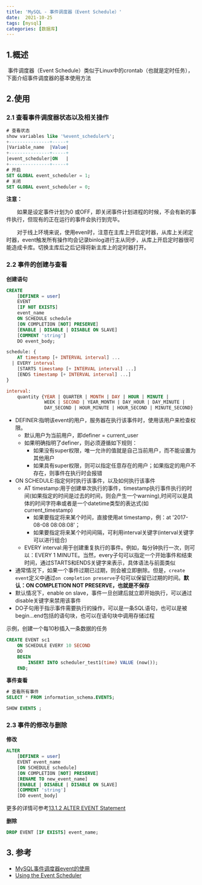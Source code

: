 ```yaml
---
title: 'MySQL - 事件调度器（Event Schedule）'
date:  2021-10-25
tags: [mysql]
categories: [数据库]
---
```


## 1.概述

​	事件调度器（Event Schedule）类似于Linux中的crontab（也就是定时任务），下面介绍事件调度器的基本使用方法

## 2.使用

### 2.1 查看事件调度器状态以及相关操作

```sql
# 查看状态
show variables like '%event_scheduler%';
+---------------+-----+
|Variable_name  |Value|
+---------------+-----+
|event_scheduler|ON   |
+---------------+-----+
# 开启
SET GLOBAL event_scheduler = 1;
# 关闭
SET GLOBAL event_scheduler = 0;
```

**注意：**

　　如果是设定事件计划为0 或OFF，即关闭事件计划进程的时候，不会有新的事件执行，但现有的正在运行的事件会执行到完毕。

　　对于线上环境来说，使用even时，注意在主库上开启定时器，从库上关闭定时器，event触发所有操作均会记录binlog进行主从同步，从库上开启定时器很可能造成卡库。切换主库后之后记得将新主库上的定时器打开。

### 2.2 事件的创建与查看

**创建语句**

```sql
CREATE
    [DEFINER = user]
    EVENT
    [IF NOT EXISTS]
    event_name
    ON SCHEDULE schedule
    [ON COMPLETION [NOT] PRESERVE]
    [ENABLE | DISABLE | DISABLE ON SLAVE]
    [COMMENT 'string']
    DO event_body;

schedule: {
    AT timestamp [+ INTERVAL interval] ...
  | EVERY interval
    [STARTS timestamp [+ INTERVAL interval] ...]
    [ENDS timestamp [+ INTERVAL interval] ...]
}

interval:
    quantity {YEAR | QUARTER | MONTH | DAY | HOUR | MINUTE |
              WEEK | SECOND | YEAR_MONTH | DAY_HOUR | DAY_MINUTE |
              DAY_SECOND | HOUR_MINUTE | HOUR_SECOND | MINUTE_SECOND}
```

- DEFINER:指明该event的用户，服务器在执行该事件时，使用该用户来检查权限。
  - 默认用户为当前用户，即definer = current_user
  - 如果明确指明了definer，则必须遵循如下规则：
    - 如果没有super权限，唯一允许的值就是自己当前用户，而不能设置为其他用户
    - 如果具有super权限，则可以指定任意存在的用户；如果指定的用户不存在，则事件在执行时会报错
- ON SCHEDULE:指定何时执行该事件，以及如何执行该事件
  - AT timestamp:用于创建单次执行的事件，timestamp执行事件执行的时间(如果指定的时间是过去的时间，则会产生一个warning),时间可以是具体的时间字符串或者是一个datetime类型的表达式(如current_timestamp)
    - 如果要指定将来某个时间，直接使用at timestamp，例：at '2017-08-08 08:08:08'；
    - 如果要指定将来某个时间间隔，可利用interval关键字(interval关键字可以进行组合)
  - EVERY interval:用于创建重复执行的事件。例如，每分钟执行一次，则可以：EVERY 1 MINUTE。当然，every子句可以指定一个开始事件和结束时间，通过STARTS和ENDS关键字来表示，具体语法与前面类似
- 通常情况下，如果一个事件过期已过期，则会被立即删除。但是，`create event`定义中通过`on completion preserve`子句可以保留已过期的时间。**默认：ON COMPLETION NOT PRESERVE，也就是不保存**
- 默认情况下，enable on slave，事件一旦创建后就立即开始执行，可以通过disable关键字来禁用该事件
- DO子句用于指示事件需要执行的操作，可以是一条SQL语句，也可以是被begin...end包括的语句块，也可以在语句块中调用存储过程

示例，创建一个每10秒插入一条数据的任务

```sql
CREATE EVENT sc1
    ON SCHEDULE EVERY 10 SECOND
    DO
    BEGIN
        INSERT INTO scheduler_test1(time) VALUE (now());
    END;
```

**事件查看**

```sql
# 查看所有事件
SELECT * FROM information_schema.EVENTS;

SHOW EVENTS ;
```



### 2.3 事件的修改与删除

**修改**

```sql
ALTER
    [DEFINER = user]
    EVENT event_name
    [ON SCHEDULE schedule]
    [ON COMPLETION [NOT] PRESERVE]
    [RENAME TO new_event_name]
    [ENABLE | DISABLE | DISABLE ON SLAVE]
    [COMMENT 'string']
    [DO event_body]
```

更多的详情可参考[13.1.2 ALTER EVENT Statement](https://dev.mysql.com/doc/refman/5.7/en/alter-event.html)

**删除**

```sql
DROP EVENT [IF EXISTS] event_name;
```

## 3. 参考

- [MySQL事件调度器event的使用](https://www.cnblogs.com/geaozhang/p/6821692.html)
- [Using the Event Scheduler](https://dev.mysql.com/doc/refman/8.0/en/event-scheduler.html)

